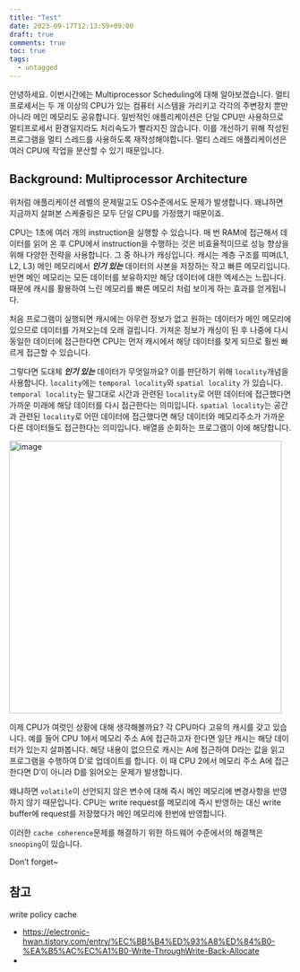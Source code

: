 ```yaml
---
title: "Test"
date: 2023-09-17T12:13:59+09:00
draft: true
comments: true
toc: true
tags:
  - untagged
---
```

안녕하세요. 이번시간에는 Multiprocessor Scheduling에 대해 알아보겠습니다. 멀티프로세서는 두 개 이상의 CPU가 있는 컴퓨터 시스템을 가리키고 각각의 주변장치 뿐만 아니라 메인 메모리도 공유합니다. 일반적인 애플리케이션은 단일 CPU만 사용하므로 멀티프로세서 환경일지라도 처리속도가 빨라지진 않습니다. 이를 개선하기 위해 작성된 프로그램을 멀티 스레드를 사용하도록 재작성해야합니다. 멀티 스레드 애플리케이션은 여러 CPU에 작업을 분산할 수 있기 때문입니다. 

## Background: Multiprocessor Architecture

위처럼 애플리케이션 레벨의 문제말고도 OS수준에서도 문제가 발생합니다. 왜냐하면 지금까지 살펴본 스케줄링은 모두 단일 CPU를 가정했기 때문이죠. 

CPU는 1초에 여러 개의 instruction을 실행할 수 있습니다. 매 번 RAM에 접근해서 데이터를  읽어 온 후 CPU에서 instruction을 수행하는 것은 비효율적이므로 성능 향상을 위해 다양한 전략을 사용합니다. 그 중 하나가 캐싱입니다. 캐시는 계층 구조를 띠며(L1, L2, L3) 메인 메모리에서 ***인기 있는*** 데이터의 사본을 저장하는 작고 빠른 메모리입니다. 반면 메인 메모리는 모든 데이터를 보유하지만 해당 데이터에 대한 엑세스는 느립니다. 때문에 캐시를 활용하여 느린 메모리를 빠른 메모리 처럼 보이게 하는 효과를 얻게됩니다.

처음 프로그램이 실행되면 캐시에는 아무런 정보가 없고 원하는 데이터가 메인 메모리에 있으므로 데이터를 가져오는데 오래 걸립니다. 가져온 정보가 캐싱이 된 후 나중에 다시 동일한 데이터에 접근한다면 CPU는 먼저 캐시에서 해당 데이터를 찾게 되므로 훨씬 빠르게 접근할 수 있습니다. 

그렇다면 도대체 ***인기 있는*** 데이터가 무엇일까요? 이를 판단하기 위해 `locality`개념을 사용합니다. `locality`에는 `temporal locality`와 `spatial locality` 가 있습니다. `temporal locality`는 말그대로 시간과 관련된 `locality`로 어떤 데이터에 접근했다면 가까운 미래에 해당 데이터를 다시 접근한다는 의미입니다. `spatial locality`는 공간과 관련된 `locality`로 어떤 데이터에 접근했다면 해당 데이터와 메모리주소가 가까운 다른 데이터들도 접근한다는 의미입니다. 배열을 순회하는 프로그램이 이에 해당합니다.

<img width="486" alt="image" src="https://github.com/devbelly/image-issue/assets/67682840/0398e170-4fed-4310-bc95-0b28fbc9ea8e">

이제 CPU가 여럿인 상황에 대해 생각해볼까요? 각 CPU마다 고유의 캐시를 갖고 있습니다. 예를 들어 CPU 1에서 메모리 주소 A에 접근하고자 한다면 일단 캐시는 해당 데이터가 있는지 살펴봅니다. 해당 내용이 없으므로 캐시는 A에 접근하여 D라는 값을 읽고 프로그램을 수행하여 D’로 업데이트를 합니다. 이 때 CPU 2에서 메모리 주소 A에 접근한다면 D’이 아니라 D를 읽어오는 문제가 발생합니다. 

왜냐하면 `volatile`이 선언되지 않은 변수에 대해 즉시 메인 메모리에 변경사항을 반영하지 않기 때문입니다. CPU는 write request를 메모리에 즉시 반영하는 대신 write buffer에 request를 저장했다가 메인 메모리에 한번에 반영합니다. 

이러한 `cache coherence`문제를 해결하기 위한 하드웨어 수준에서의 해결책은 `snooping`이 있습니다. 

Don’t forget~

## 참고

write policy cache
- https://electronic-hwan.tistory.com/entry/%EC%BB%B4%ED%93%A8%ED%84%B0-%EA%B5%AC%EC%A1%B0-Write-ThroughWrite-Back-Allocate
- 